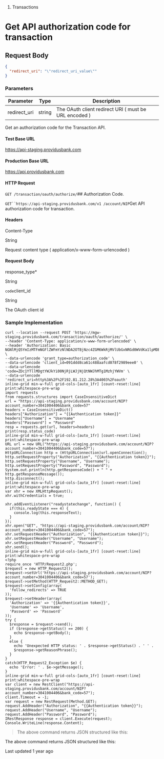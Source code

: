 1. Transactions

# Get API authorization code for transaction

## Request Body

```json
{
  "redirect_uri": "\"redirect_uri_value\""
}
```

### Parameters

| Parameter | Type | Description |
|-----------|------|--------------|
| redirect_uri | string | The OAuth client redirect URI ( must be URL encoded ) |

Get an authorization code for the Transaction API.

#### Test Base URL

https://api-staging.providusbank.com

#### Production Base URL

https://api.providusbank.com

#### HTTP Request

`GET /transaction/oauth/authorize/`## Authorization Code.

`GET``https://api-staging.providusbank.com/v1 /account/NIP`Get API authorization code for transaction.

#### Headers

Content-Type

String

Request content type ( application/x-www-form-urlencoded )

#### Request Body

response_type*

String

`code`client_id

String

The OAuth client id



### Sample Implementation

```inline-grid min-w-full grid-cols-[auto_1fr] [count-reset:line] print:whitespace-pre-wrap whitespace-pre-wrap
curl --location --request POST 'https://mgw-staging.providusbank.com/transaction/oauth/authorize/' \
--header 'Content-Type: application/x-www-form-urlencoded' \
--header 'Authorization: Basic NGNlMjQ5YmIzMTFmNGFlZWFmYzNlNDA2OTBjNzc4ZGM6WkRjMVlUbGxNRGd0WVdKa1lpMDBOalJqTFdKak5qUXROV0poTVRnMU16aGpZV1Zt' \
--data-urlencode 'grant_type=authorization_code' \
--data-urlencode 'client_id=091ddd8ca61c488aafcd078f2989eee0' \
--data-urlencode 'code=ZDc1YTllMDgtYWJkYi00NjRjLWJjNjQtNWJhMTg1MzhjYWVm' \
--data-urlencode 'redirect_uri=http%3A%2F%2F192.81.212.28%3A4003%2Foauth'
inline-grid min-w-full grid-cols-[auto_1fr] [count-reset:line] print:whitespace-pre-wrap
import requests
from requests.structures import CaseInsensitiveDict
url = "https://api-staging.providusbank.com/account/NIP?account_number=3041004406&bank_code=57"
headers = CaseInsensitiveDict()
headers["Authorization"] = "{{Authentication token}}"
headers["Username"] = "Username"
headers["Password"] = "Password"
resp = requests.get(url, headers=headers)
print(resp.status_code)
inline-grid min-w-full grid-cols-[auto_1fr] [count-reset:line] print:whitespace-pre-wrap
URL url = new URL("https://api-staging.providusbank.com/account/NIP?account_number=3041004406&bank_code=57");
HttpURLConnection http = (HttpURLConnection)url.openConnection();
http.setRequestProperty("Authorization", "{{Authentication token}}");
http.setRequestProperty("Username", "Username");
http.setRequestProperty("Password", "Password");
System.out.println(http.getResponseCode() + " " + http.getResponseMessage());
http.disconnect();
inline-grid min-w-full grid-cols-[auto_1fr] [count-reset:line] print:whitespace-pre-wrap
var xhr = new XMLHttpRequest();
xhr.withCredentials = true;

xhr.addEventListener("readystatechange", function() {
  if(this.readyState === 4) {
    console.log(this.responseText);
  }
});
xhr.open("GET", "https://api-staging.providusbank.com/account/NIP?account_number=3041004406&bank_code=57");
xhr.setRequestHeader("Authorization", "{{Authentication token}}");
xhr.setRequestHeader("Username", "Username");
xhr.setRequestHeader("Password", "Password");
xhr.send();
inline-grid min-w-full grid-cols-[auto_1fr] [count-reset:line] print:whitespace-pre-wrap
<?php
require_once 'HTTP/Request2.php';
$request = new HTTP_Request2();
$request->setUrl('https://api-staging.providusbank.com/account/NIP?account_number=3041004406&bank_code=57');
$request->setMethod(HTTP_Request2::METHOD_GET);
$request->setConfig(array(
  'follow_redirects' => TRUE
));
$request->setHeader(array(
  'Authorization' => '{{Authentication token}}',
  'Username' => 'Username',
  'Password' => 'Password'
));
try {
  $response = $request->send();
  if ($response->getStatus() == 200) {
    echo $response->getBody();
  }
  else {
    echo 'Unexpected HTTP status: ' . $response->getStatus() . ' ' .
    $response->getReasonPhrase();
  }
}
catch(HTTP_Request2_Exception $e) {
  echo 'Error: ' . $e->getMessage();
}
inline-grid min-w-full grid-cols-[auto_1fr] [count-reset:line] print:whitespace-pre-wrap
var client = new RestClient("https://api-staging.providusbank.com/account/NIP?account_number=3041004406&bank_code=57");
client.Timeout = -1;
var request = new RestRequest(Method.GET);
request.AddHeader("Authorization", "{{Authentication token}}");
request.AddHeader("Username", "Username");
request.AddHeader("Password", "Password");
IRestResponse response = client.Execute(request);
Console.WriteLine(response.Content);
```

> The above command returns JSON structured like this:

The above command returns JSON structured like this:

Last updated 1 year ago
